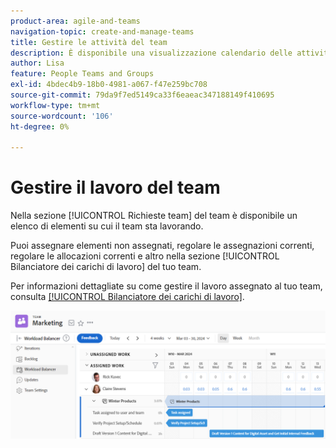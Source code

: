 ```yaml
---
product-area: agile-and-teams
navigation-topic: create-and-manage-teams
title: Gestire le attività del team
description: È disponibile una visualizzazione calendario delle attività e dei problemi su cui il team sta attualmente lavorando. È possibile assegnare articoli non assegnati, adeguare le assegnazioni correnti, adeguare le allocazioni correnti e altro ancora.
author: Lisa
feature: People Teams and Groups
exl-id: 4bdec4b9-18b0-4981-a067-f47e259bc708
source-git-commit: 79da9f7ed5149ca33f6eaeac347188149f410695
workflow-type: tm+mt
source-wordcount: '106'
ht-degree: 0%

---
```


# Gestire il lavoro del team

Nella sezione [!UICONTROL Richieste team] del team è disponibile un elenco di elementi su cui il team sta lavorando.

Puoi assegnare elementi non assegnati, regolare le assegnazioni correnti, regolare le allocazioni correnti e altro nella sezione [!UICONTROL Bilanciatore dei carichi di lavoro] del tuo team.

Per informazioni dettagliate su come gestire il lavoro assegnato al tuo team, consulta [[!UICONTROL Bilanciatore dei carichi di lavoro]](../../resource-mgmt/workload-balancer/assign-work-in-workload-balancer.md).

![Pagina team con Bilanciatore dei carichi di lavoro](assets/team-page-workload-balancer.png)
